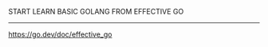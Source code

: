 START LEARN BASIC GOLANG FROM EFFECTIVE GO

------------------------------------------

https://go.dev/doc/effective_go